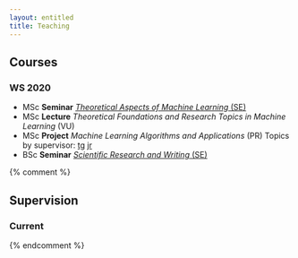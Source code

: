 ```yaml
---
layout: entitled
title: Teaching
---
```




## Courses 

### WS 2020 

- MSc **Seminar** [*Theoretical Aspects of Machine Learning* (SE)](./ws2021/seminar_msc.html)
- MSc **Lecture** *Theoretical Foundations and Research Topics in Machine Learning* (VU)
- MSc **Project** *Machine Learning Algorithms and Applications* (PR) Topics by supervisor: [tg](./ws2021/projects_tg.html) [jr](./ws2021/projects_jr.html)
- BSc **Seminar** [*Scientific Research and Writing* (SE)](./ws2021/seminar_bsc.html)








{% comment %} 
## Supervision

### Current
{% endcomment %}
